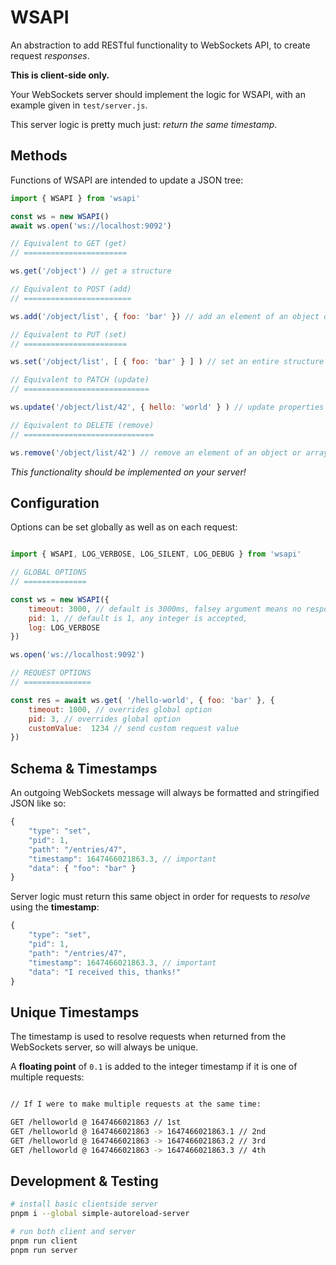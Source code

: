 # WSAPI

An abstraction to add RESTful functionality to WebSockets API, to create request *responses*.

**This is client-side only.**

Your WebSockets server should implement the logic for WSAPI, with an example given in `test/server.js`.

This server logic is pretty much just: *return the same timestamp*.

## Methods

Functions of WSAPI are intended to update a JSON tree:

```javascript
import { WSAPI } from 'wsapi'

const ws = new WSAPI()
await ws.open('ws://localhost:9092')

// Equivalent to GET (get)
// =======================

ws.get('/object') // get a structure

// Equivalent to POST (add)
// ========================

ws.add('/object/list', { foo: 'bar' }) // add an element of an object or array

// Equivalent to PUT (set)
// =======================

ws.set('/object/list', [ { foo: 'bar' } ] ) // set an entire structure

// Equivalent to PATCH (update)
// ============================

ws.update('/object/list/42', { hello: 'world' } ) // update properties of a structure

// Equivalent to DELETE (remove)
// =============================

ws.remove('/object/list/42') // remove an element of an object or array

```

*This functionality should be implemented on your server!*

## Configuration

Options can be set globally as well as on each request:

```javascript

import { WSAPI, LOG_VERBOSE, LOG_SILENT, LOG_DEBUG } from 'wsapi'

// GLOBAL OPTIONS
// ==============

const ws = new WSAPI({
	timeout: 3000, // default is 3000ms, falsey argument means no response is expected,
	pid: 1, // default is 1, any integer is accepted,
	log: LOG_VERBOSE
})

ws.open('ws://localhost:9092')

// REQUEST OPTIONS
// ===============

const res = await ws.get( '/hello-world', { foo: 'bar' }, {
	timeout: 1000, // overrides global option
	pid: 3, // overrides global option
	customValue:  1234 // send custom request value
})

```

## Schema & Timestamps

An outgoing WebSockets message will always be formatted and stringified JSON like so:

```javascript
{
	"type": "set",
	"pid": 1,
	"path": "/entries/47",
	"timestamp": 1647466021863.3, // important
	"data": { "foo": "bar" }
}
```

Server logic must return this same object in order for requests to *resolve* using the **timestamp**:

```javascript
{
	"type": "set",
	"pid": 1,
	"path": "/entries/47",
	"timestamp": 1647466021863.3, // important
	"data": "I received this, thanks!"
}
```

## Unique Timestamps

The timestamp is used to resolve requests when returned from the WebSockets server, so will always be unique. 

A **floating point** of `0.1` is added to the integer timestamp if it is one of multiple requests:

```bash

// If I were to make multiple requests at the same time:

GET /helloworld @ 1647466021863 // 1st
GET /helloworld @ 1647466021863 -> 1647466021863.1 // 2nd
GET /helloworld @ 1647466021863 -> 1647466021863.2 // 3rd
GET /helloworld @ 1647466021863 -> 1647466021863.3 // 4th

````

## Development & Testing

```zsh
# install basic clientside server
pnpm i --global simple-autoreload-server

# run both client and server
pnpm run client
pnpm run server
```
